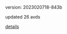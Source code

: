 version: 2023020718-843b

updated 26 avds

[details](https://github.com/0x74f917491bfa7ebfa379/ali_avd_db/blob/master/change_log/2023/02/07/18/843b.txt)